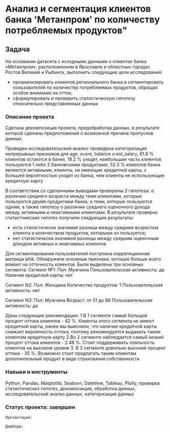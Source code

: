 # Анализ и сегментация клиентов банка 'Метанпром' по количеству потребляемых продуктов" 

## Задача

   На основании датасета с исходными данными о клиентах банка «Метанпром», расположенном в Ярославле и областных городах Ростов Великий и Рыбинск, выполнить следующие цели исследования:
   * проанализировать клиентов регионального банка и сегментировать пользователей по количеству потребляемых продуктов, обращая особое внимание на отток;
   * сформулировать и проверить статистическую гипотезу относительно представленных данных

### Описание проекта 
Сделана декомпозиция проекта, предобработка данных, в результате которой сделаны предположения о возможной причине пропусков данных.

Проведен исследовательский анализ: проведена категоризация непрерывных признаков для age, score, balance и est_salary, 81.8 % клиентов остаются в банке, 18.2 % уходят, 
наибольшая часть клиентов пользуются 1 либо 2 банковскими продуктами, 52.3 % клиентов банка являются активными, клиенты, не имеющие кредитной карты, с большей вероятностью уходят из банка, чем клиенты не использующие кредитную карту

В соответствии со сделанными выводами проверены 2 гипотезы: о различии среднего возраста между теми клиентами, которые пользуются двумя продуктами банка, и теми, которые пользуются одним, а также гипотезу о  различии среднего  оценочного дохода между активными и неактивными клиентами. 
В результате проверки статистчиеских гипотез получили следующие результаты: 
* есть статистически значимая разница между средним возрастом клиента и количеством продуктов, которыми он пользуется;
* нет статистически значимой разницы между средним оценочным доходом активных и неактивных клиентов.

Для сегментирования пользователей построена корреляционная матрица phik. Обнаружили основные признаки, котоыре больше всего влияют на отточность клиентов. Были выделены три основных сегмента: 
 Сегмент №1:
    Пол: Мужчина
    Пользовательская активность: да
    Наличие кредитной карты: нет

 Сегмент N2:
    Пол: Женщина
    Количество продуктов: 1
    Пользовательская активность: нет

 Сегмент N3:
    Пол: Мужчина
    Возраст: от 51 до 86
    Пользовательская активность: да

Даны следующие рекомендации:
  1.В 1 сегменте самый больщой процент оттока клиентов - 42 %. Клиенты этого сегмента не имеют кредитной карты, ранее мы выяснили, что наличие кредитной карты снижает вероятность оттока, поэтому рекомендуется выдавать таким клиентам кредитную карту
  2.Во 2 сегменте наблюдается самый низкий процент оттока клиентов - 2.48 %. Стоит поддерживать лояльность клиентов на высоком уровне
  3. В 3 сегменте довольно высокий процент оттока - 35 %. Возможно стоит предлагать таким клиентам дополнительный продукт в виде страхования собственности 

### Навыки и инструменты
Python, Pandas, Matplotlib, Seaborn, Datetime, Tableau, Plotly, проверка статистическиз гипотез, декомпозиция, обработка данных, исследовательский анализ данных, категоризация данных

### Статус проекта: завершен


    Презентация:

    Дашборд: 

